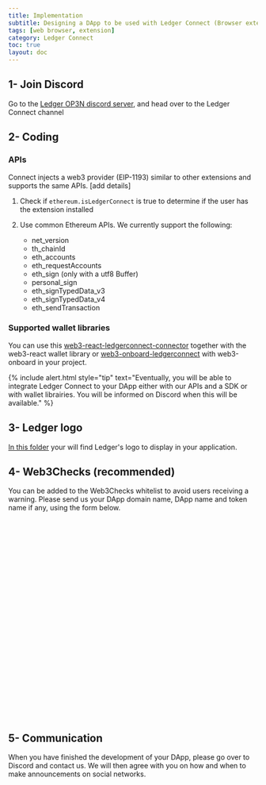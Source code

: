 ```yaml
---
title: Implementation
subtitle: Designing a DApp to be used with Ledger Connect (Browser extension in Safari)
tags: [web browser, extension]
category: Ledger Connect
toc: true
layout: doc
---
```



## 1- Join Discord

Go to the [Ledger OP3N discord server](https://discord.gg/Ledger), and head over to the Ledger Connect channel

## 2- Coding

### APIs

Connect injects a web3 provider (EIP-1193) similar to other extensions and supports the same APIs. [add details]

1. Check if `ethereum.isLedgerConnect` is true to determine if the user has the extension installed

2. Use common Ethereum APIs. We currently support the following:
	- net_version
	- th_chainId
	- eth_accounts
	- eth_requestAccounts
	- eth_sign (only with a utf8 Buffer)
	- personal_sign
	- eth_signTypedData_v3
	- eth_signTypedData_v4
	- eth_sendTransaction

### Supported wallet libraries

You can use this [web3-react-ledgerconnect-connector](https://www.npmjs.com/package/@ledgerhq/web3-react-ledgerconnect-connector) together with the web3-react wallet library or [web3-onboard-ledgerconnect](https://www.npmjs.com/package/@ledgerhq/web3-onboard-ledgerconnect) with web3-onboard in your project.

<!--  -->
{% include alert.html style="tip" text="Eventually, you will be able to integrate Ledger Connect to your DApp either with our APIs and a SDK or with wallet librairies. You will be informed on Discord when this will be available." %}
<!--  -->


## 3- Ledger logo

[In this folder](https://drive.google.com/drive/folders/1KWQwTQJTnBMESyrpt17Cn0hT1HmQ_8BH?usp=sharing) your will find Ledger's logo to display in your application. 


## 4- Web3Checks (recommended)

You can be added to the Web3Checks whitelist to avoid users receiving a warning. Please send us your DApp domain name, DApp name and token name if any, using the form below.

<div data-tf-widget="XaCLvew6" data-tf-iframe-props="title=My typeform" data-tf-medium="snippet" style="width:100%;height:400px;"></div><script src="//embed.typeform.com/next/embed.js"></script>


## 5- Communication

When you have finished the development of your DApp, please go over to Discord and contact us. We will then agree with you on how and when to make announcements on social networks.

